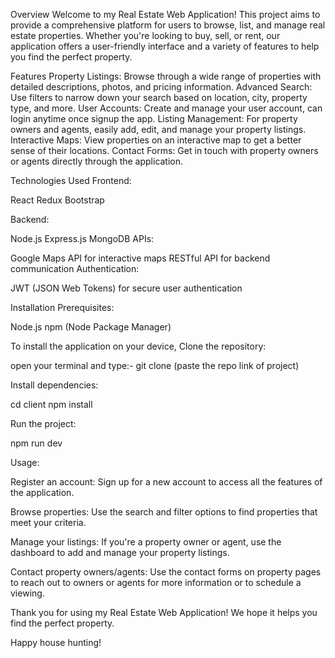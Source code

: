 Overview
Welcome to my Real Estate Web Application! This project aims to provide a comprehensive platform for users to browse, list, and manage real estate properties. Whether you're looking to buy, sell, or rent, our application offers a user-friendly interface and a variety of features to help you find the perfect property.

Features
Property Listings: Browse through a wide range of properties with detailed descriptions, photos, and pricing information.
Advanced Search: Use filters to narrow down your search based on location, city, property type, and more.
User Accounts: Create and manage your user account, can login anytime once signup the app.
Listing Management: For property owners and agents, easily add, edit, and manage your property listings.
Interactive Maps: View properties on an interactive map to get a better sense of their locations.
Contact Forms: Get in touch with property owners or agents directly through the application.


Technologies Used
Frontend:

React
Redux
Bootstrap

Backend:

Node.js
Express.js
MongoDB
APIs:

Google Maps API for interactive maps
RESTful API for backend communication
Authentication:

JWT (JSON Web Tokens) for secure user authentication

Installation Prerequisites:

Node.js
npm (Node Package Manager)

To install the application on your device, Clone the repository:

open your terminal and type:- git clone (paste the repo link of project)

Install dependencies:

cd client
npm install

Run the project:

npm run dev

Usage: 

Register an account:
Sign up for a new account to access all the features of the application.

Browse properties:
Use the search and filter options to find properties that meet your criteria.

Manage your listings:
If you're a property owner or agent, use the dashboard to add and manage your property listings.

Contact property owners/agents:
Use the contact forms on property pages to reach out to owners or agents for more information or to schedule a viewing.





Thank you for using my Real Estate Web Application! We hope it helps you find the perfect property.

Happy house hunting!
